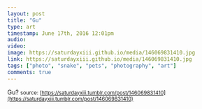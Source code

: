 ```yaml
---
layout: post
title: "Gu"
type: art
timestamp: June 17th, 2016 12:01pm
audio: 
video: 
image: https://saturdayxiii.github.io/media/146069831410.jpg
link: https://saturdayxiii.github.io/media/146069831410.jpg
tags: ["photo", "snake", "pets", "photography", "art"]
comments: true
---
```

Gu?
<small>source: [https://saturdayxiii.tumblr.com/post/146069831410](https://saturdayxiii.tumblr.com/post/146069831410)</small>